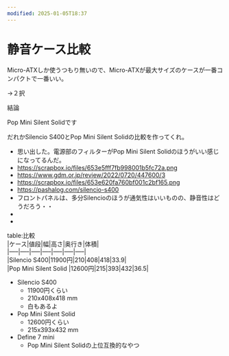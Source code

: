 ```yaml
---
modified: 2025-01-05T18:37
---
```

# 静音ケース比較

Micro-ATXしか使うつもり無いので、Micro-ATXが最大サイズのケースが一番コンパクトで一番いい。

→２択

結論

Pop Mini Silent Solidです

だれかSilencio S400とPop Mini Silent Solidの比較を作ってくれ。

- 思い出した。電源部のフィルターがPop Mini Silent Solidのほうがいい感じになってるんだ。  
- https://scrapbox.io/files/653e5fff7fb998001b5fc72a.png  
- https://www.gdm.or.jp/review/2022/0720/447600/3  
- https://scrapbox.io/files/653e620fa760bf001c2bf165.png  
- https://pashalog.com/silencio-s400  
- フロントパネルは、多分Silencioのほうが通気性はいいものの、静音性はどうだろう・・  
-  
-  

table:比較  
|ケース|値段|幅|高さ|奥行き|体積|  
|—–|—–|—–|—–|—–|—–|—–|  
|Silencio S400|11900円|210|408|418|33.9|  
|Pop Mini Silent Solid |12600円|215|393|432|36.5|  

- Silencio S400
    - 11900円くらい
    - 210x408x418 mm
    - 白もあるよ
- Pop Mini Silent Solid
    - 12600円くらい
    - 215x393x432 mm
- Define 7 mini
    - Pop Mini Silent Solidの上位互換的なやつ